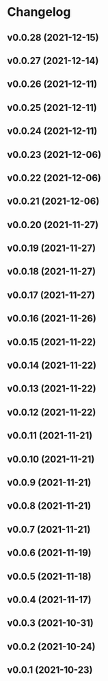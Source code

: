 # Changelog

<!--next-version-placeholder-->

## v0.0.28 (2021-12-15)


## v0.0.27 (2021-12-14)


## v0.0.26 (2021-12-11)


## v0.0.25 (2021-12-11)


## v0.0.24 (2021-12-11)


## v0.0.23 (2021-12-06)


## v0.0.22 (2021-12-06)


## v0.0.21 (2021-12-06)


## v0.0.20 (2021-11-27)


## v0.0.19 (2021-11-27)


## v0.0.18 (2021-11-27)


## v0.0.17 (2021-11-27)


## v0.0.16 (2021-11-26)


## v0.0.15 (2021-11-22)


## v0.0.14 (2021-11-22)


## v0.0.13 (2021-11-22)


## v0.0.12 (2021-11-22)


## v0.0.11 (2021-11-21)


## v0.0.10 (2021-11-21)


## v0.0.9 (2021-11-21)


## v0.0.8 (2021-11-21)


## v0.0.7 (2021-11-21)


## v0.0.6 (2021-11-19)


## v0.0.5 (2021-11-18)


## v0.0.4 (2021-11-17)


## v0.0.3 (2021-10-31)


## v0.0.2 (2021-10-24)


## v0.0.1 (2021-10-23)

